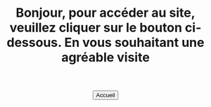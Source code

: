 <h1>
<p align="center"> Bonjour, pour accéder au site, veuillez cliquer sur le bouton ci-dessous. En vous souhaitant une agréable visite </p>
</h1>
<br>
<p align="center">
<a href = "html/index.html"> <button> Accueil </button> </a>
</p>